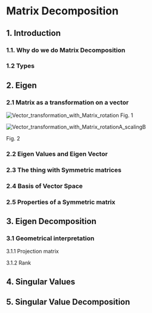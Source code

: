 # Matrix Decomposition

## 1. Introduction

### 1.1. Why do we do Matrix Decomposition

### 1.2 Types

## 2. Eigen 

### 2.1 Matrix as a transformation on a vector
![Vector_transformation_with_Matrix_rotation](https://user-images.githubusercontent.com/34051411/110730097-dd99ab80-81ed-11eb-825c-b30421ec8f9a.png)
Fig. 1


![Vector_transformation_with_Matrix_rotationA_scalingB](https://user-images.githubusercontent.com/34051411/110730204-0b7ef000-81ee-11eb-96b8-953528a56bae.png)

Fig. 2

### 2.2 Eigen Values and Eigen Vector

### 2.3 The thing with Symmetric matrices

### 2.4 Basis of Vector Space

### 2.5 Properties of a Symmetric matrix

## 3. Eigen Decomposition

### 3.1 Geometrical interpretation

3.1.1 Projection matrix

3.1.2 Rank

## 4. Singular Values

## 5. Singular Value Decomposition


